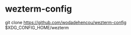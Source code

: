 # wezterm-config

git clone https://github.com/wodadehencou/wezterm-config $XDG_CONFIG_HOME/wezterm

